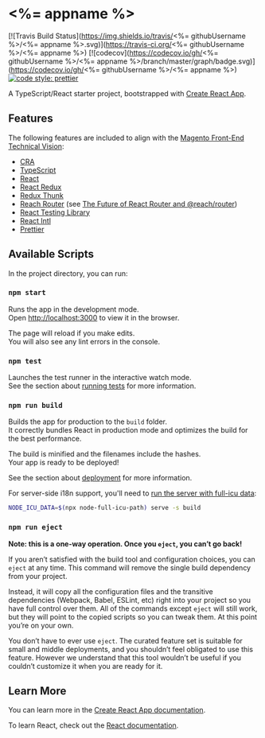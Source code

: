 # <%= appname %>

[![Travis Build Status](https://img.shields.io/travis/<%= githubUsername %>/<%=
appname %>.svg)](https://travis-ci.org/<%= githubUsername %>/<%= appname %>)
[![codecov](https://codecov.io/gh/<%= githubUsername %>/<%= appname
%>/branch/master/graph/badge.svg)](https://codecov.io/gh/<%= githubUsername
%>/<%= appname %>)
[![code style: prettier](https://img.shields.io/badge/code_style-prettier-ff69b4.svg)](https://github.com/prettier/prettier)

A TypeScript/React starter project, bootstrapped with
[Create React App](https://github.com/facebook/create-react-app).

## Features

The following features are included to align with the
[Magento Front-End Technical Vision](https://github.com/magento/architecture/blob/master/design-documents/frontend/technical-vision.md#front-end-technical-vision):

- [CRA](https://facebook.github.io/create-react-app/)
- [TypeScript](http://www.typescriptlang.org/)
- [React](https://reactjs.org/)
- [React Redux](https://react-redux.js.org/)
- [Redux Thunk](https://github.com/reduxjs/redux-thunk#redux-thunk)
- [Reach Router](https://reach.tech/router) (see
  [The Future of React Router and @reach/router](https://reacttraining.com/blog/reach-react-router-future/))
- [React Testing Library](https://testing-library.com/docs/react-testing-library/intro)
- [React Intl](https://github.com/formatjs/react-intl#react-intl)
- [Prettier](https://prettier.io/)

## Available Scripts

In the project directory, you can run:

### `npm start`

Runs the app in the development mode.<br> Open
[http://localhost:3000](http://localhost:3000) to view it in the browser.

The page will reload if you make edits.<br> You will also see any lint errors in
the console.

### `npm test`

Launches the test runner in the interactive watch mode.<br> See the section
about
[running tests](https://facebook.github.io/create-react-app/docs/running-tests)
for more information.

### `npm run build`

Builds the app for production to the `build` folder.<br> It correctly bundles
React in production mode and optimizes the build for the best performance.

The build is minified and the filenames include the hashes.<br> Your app is
ready to be deployed!

See the section about
[deployment](https://facebook.github.io/create-react-app/docs/deployment) for
more information.

For server-side i18n support, you'll need to
[run the server with full-icu data](https://github.com/formatjs/react-intl/blob/master/docs/Getting-Started.md#nodejs):

```bash
NODE_ICU_DATA=$(npx node-full-icu-path) serve -s build
```

### `npm run eject`

**Note: this is a one-way operation. Once you `eject`, you can’t go back!**

If you aren’t satisfied with the build tool and configuration choices, you can
`eject` at any time. This command will remove the single build dependency from
your project.

Instead, it will copy all the configuration files and the transitive
dependencies (Webpack, Babel, ESLint, etc) right into your project so you have
full control over them. All of the commands except `eject` will still work, but
they will point to the copied scripts so you can tweak them. At this point
you’re on your own.

You don’t have to ever use `eject`. The curated feature set is suitable for
small and middle deployments, and you shouldn’t feel obligated to use this
feature. However we understand that this tool wouldn’t be useful if you couldn’t
customize it when you are ready for it.

## Learn More

You can learn more in the
[Create React App documentation](https://facebook.github.io/create-react-app/docs/getting-started).

To learn React, check out the [React documentation](https://reactjs.org/).
